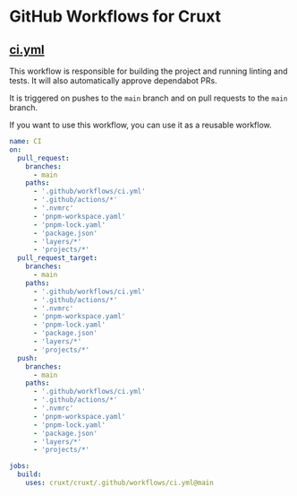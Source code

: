 # GitHub Workflows for Cruxt

## [ci.yml](./ci.yml)

This workflow is responsible for building the project and running linting and tests. It will also automatically approve dependabot PRs.

It is triggered on pushes to the `main` branch and on pull requests to the `main` branch.

If you want to use this workflow, you can use it as a reusable workflow.

```yaml
name: CI
on:
  pull_request:
    branches:
      - main
    paths:
      - '.github/workflows/ci.yml'
      - '.github/actions/*'
      - '.nvmrc'
      - 'pnpm-workspace.yaml'
      - 'pnpm-lock.yaml'
      - 'package.json'
      - 'layers/*'
      - 'projects/*'
  pull_request_target:
    branches:
      - main
    paths:
      - '.github/workflows/ci.yml'
      - '.github/actions/*'
      - '.nvmrc'
      - 'pnpm-workspace.yaml'
      - 'pnpm-lock.yaml'
      - 'package.json'
      - 'layers/*'
      - 'projects/*'
  push:
    branches:
      - main
    paths:
      - '.github/workflows/ci.yml'
      - '.github/actions/*'
      - '.nvmrc'
      - 'pnpm-workspace.yaml'
      - 'pnpm-lock.yaml'
      - 'package.json'
      - 'layers/*'
      - 'projects/*'

jobs:
  build:
    uses: cruxt/cruxt/.github/workflows/ci.yml@main
```
